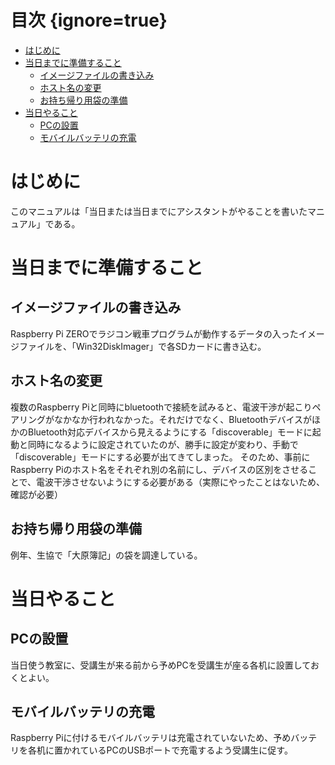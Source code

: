 # 目次 {ignore=true}

<!-- @import "[TOC]" {cmd="toc" depthFrom=1 depthTo=6 orderedList=false} -->

<!-- code_chunk_output -->

- [はじめに](#はじめに)
- [当日までに準備すること](#当日までに準備すること)
  - [イメージファイルの書き込み](#イメージファイルの書き込み)
  - [ホスト名の変更](#ホスト名の変更)
  - [お持ち帰り用袋の準備](#お持ち帰り用袋の準備)
- [当日やること](#当日やること)
  - [PCの設置](#pcの設置)
  - [モバイルバッテリの充電](#モバイルバッテリの充電)

<!-- /code_chunk_output -->

# はじめに
このマニュアルは「当日または当日までにアシスタントがやることを書いたマニュアル」である。
# 当日までに準備すること
## イメージファイルの書き込み
Raspberry Pi ZEROでラジコン戦車プログラムが動作するデータの入ったイメージファイルを、「Win32DiskImager」で各SDカードに書き込む。

## ホスト名の変更
複数のRaspberry Piと同時にbluetoothで接続を試みると、電波干渉が起こりペアリングがなかなか行われなかった。それだけでなく、BluetoothデバイスがほかのBluetooth対応デバイスから見えるようにする「discoverable」モードに起動と同時になるように設定されていたのが、勝手に設定が変わり、手動で「discoverable」モードにする必要が出てきてしまった。
そのため、事前にRaspberry Piのホスト名をそれぞれ別の名前にし、デバイスの区別をさせることで、電波干渉させないようにする必要がある（実際にやったことはないため、確認が必要）
## お持ち帰り用袋の準備
例年、生協で「大原簿記」の袋を調達している。

# 当日やること
## PCの設置
当日使う教室に、受講生が来る前から予めPCを受講生が座る各机に設置しておくとよい。
## モバイルバッテリの充電
Raspberry Piに付けるモバイルバッテリは充電されていないため、予めバッテリを各机に置かれているPCのUSBポートで充電するよう受講生に促す。